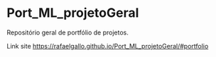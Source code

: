 # Port_ML_projetoGeral

Repositório geral de portfólio de projetos.

Link site
https://rafaelgallo.github.io/Port_ML_projetoGeral/#portfolio
